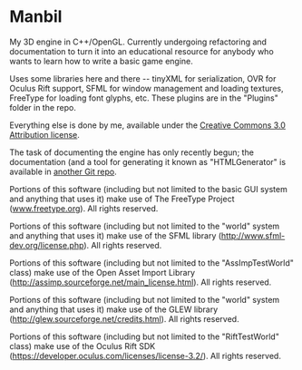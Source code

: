 Manbil
======


My 3D engine in C++/OpenGL. Currently undergoing refactoring and documentation to turn it into an educational resource for anybody who wants to learn how to write a basic game engine.

Uses some libraries here and there -- tinyXML for serialization, OVR for Oculus Rift support, SFML for window management and loading textures, FreeType for loading font glyphs, etc. These plugins are in the "Plugins" folder in the repo.

Everything else is done by me, available under the [Creative Commons 3.0 Attribution license](https://creativecommons.org/licenses/by/3.0/us/).

The task of documenting the engine has only recently begun; the documentation (and a tool for generating it known as "HTMLGenerator" is available in [another Git repo](https://github.com/heyx3/ManbilDocumentation/commits?author=heyx3).

Portions of this software (including but not limited to the basic GUI system and anything that uses it) make use of The FreeType Project (www.freetype.org).  All rights reserved.
    
Portions of this software (including but not limited to the "world" system and anything that uses it) make use of the SFML library (http://www.sfml-dev.org/license.php).  All rights reserved.

Portions of this software (including but not limited to the "AssImpTestWorld" class) make use of the Open Asset Import Library (http://assimp.sourceforge.net/main_license.html).  All rights reserved.

Portions of this software (including but not limited to the "world" system and anything that uses it) make use of the GLEW library (http://glew.sourceforge.net/credits.html).  All rights reserved.

Portions of this software (including but not limited to the "RiftTestWorld" class) make use of the Oculus Rift SDK (https://developer.oculus.com/licenses/license-3.2/).   All rights reserved.
